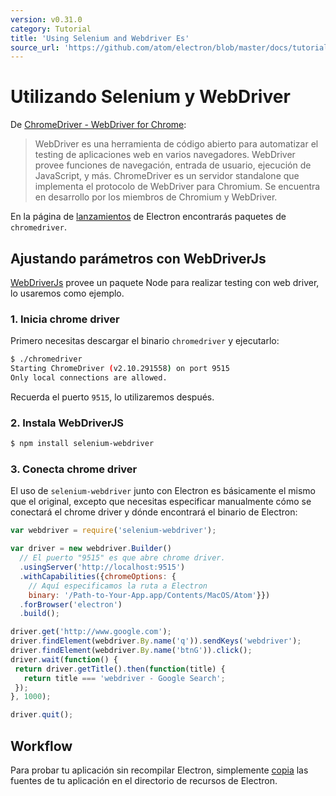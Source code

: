 ```yaml
---
version: v0.31.0
category: Tutorial
title: 'Using Selenium and Webdriver Es'
source_url: 'https://github.com/atom/electron/blob/master/docs/tutorial/using-selenium-and-webdriver-es.md'
---
```


# Utilizando Selenium y WebDriver

De [ChromeDriver - WebDriver for Chrome][chrome-driver]:

> WebDriver es una herramienta de código abierto para automatizar el testing de aplicaciones web
> en varios navegadores. WebDriver provee funciones de navegación, entrada de usuario,
> ejecución de JavaScript, y más. ChromeDriver es un servidor standalone que implementa
> el protocolo de WebDriver para Chromium. Se encuentra en desarrollo por los miembros de 
> Chromium y WebDriver.

En la página de [lanzamientos](https://github.com/atom/electron/releases) de Electron encontrarás paquetes de `chromedriver`.

## Ajustando parámetros con WebDriverJs

[WebDriverJs](https://code.google.com/p/selenium/wiki/WebDriverJs) provee
un paquete Node para realizar testing con web driver, lo usaremos como ejemplo.

### 1. Inicia chrome driver

Primero necesitas descargar el binario `chromedriver` y ejecutarlo:

```bash
$ ./chromedriver
Starting ChromeDriver (v2.10.291558) on port 9515
Only local connections are allowed.
```

Recuerda el puerto `9515`, lo utilizaremos después.

### 2. Instala WebDriverJS

```bash
$ npm install selenium-webdriver
```

### 3. Conecta chrome driver

El uso de `selenium-webdriver` junto con Electron es básicamente el mismo que el original,
excepto que necesitas especificar manualmente cómo se conectará el chrome driver
y dónde encontrará el binario de Electron:

```javascript
var webdriver = require('selenium-webdriver');

var driver = new webdriver.Builder()
  // El puerto "9515" es que abre chrome driver.
  .usingServer('http://localhost:9515')
  .withCapabilities({chromeOptions: {
    // Aquí especificamos la ruta a Electron
    binary: '/Path-to-Your-App.app/Contents/MacOS/Atom'}})
  .forBrowser('electron')
  .build();

driver.get('http://www.google.com');
driver.findElement(webdriver.By.name('q')).sendKeys('webdriver');
driver.findElement(webdriver.By.name('btnG')).click();
driver.wait(function() {
 return driver.getTitle().then(function(title) {
   return title === 'webdriver - Google Search';
 });
}, 1000);

driver.quit();
```

## Workflow

Para probar tu aplicación sin recompilar Electron, simplemente [copia](https://github.com/atom/electron/blob/master/docs/tutorial/application-distribution.md) las fuentes de tu aplicación en el directorio de recursos de Electron.

[chrome-driver]: https://sites.google.com/a/chromium.org/chromedriver/



